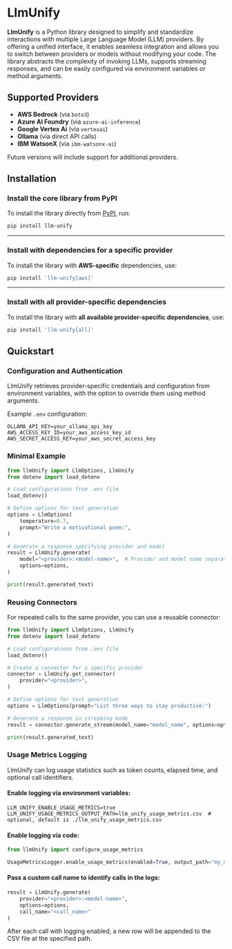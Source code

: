 # LlmUnify

**LlmUnify** is a Python library designed to simplify and standardize interactions with multiple Large Language Model (LLM) providers. By offering a unified interface, it enables seamless integration and allows you to switch between providers or models without modifying your code. The library abstracts the complexity of invoking LLMs, supports streaming responses, and can be easily configured via environment variables or method arguments.

## Supported Providers

- **AWS Bedrock** (via `boto3`)
- **Azure AI Foundry** (via `azure-ai-inference`)
- **Google Vertex Ai** (via `vertexai`)
- **Ollama** (via direct API calls)
- **IBM WatsonX** (via `ibm-watsonx-ai`)

Future versions will include support for additional providers.

## Installation

### Install the core library from PyPI

To install the library directly from [PyPI](https://pypi.org/project/llm-unify/), run:

```bash
pip install llm-unify
```

---

### Install with dependencies for a specific provider

To install the library with **AWS-specific** dependencies, use:

```bash
pip install 'llm-unify[aws]'
```

---

### Install with all provider-specific dependencies

To install the library with **all available provider-specific dependencies**, use:

```bash
pip install 'llm-unify[all]'
```

## Quickstart

### Configuration and Authentication

LlmUnify retrieves provider-specific credentials and configuration from environment variables, with the option to override them using method arguments.

Example `.env` configuration:

```dotenv
OLLAMA_API_KEY=your_ollama_api_key
AWS_ACCESS_KEY_ID=your_aws_access_key_id
AWS_SECRET_ACCESS_KEY=your_aws_secret_access_key
```

### Minimal Example

```python
from llmUnify import LlmOptions, LlmUnify
from dotenv import load_dotenv

# Load configurations from .env file
load_dotenv()

# Define options for text generation
options = LlmOptions(
    temperature=0.7,
    prompt="Write a motivational poem:",
)

# Generate a response specifying provider and model
result = LlmUnify.generate(
    model="<provider>:<model-name>",  # Provider and model name separated by ":"
    options=options,
)

print(result.generated_text)
```

### Reusing Connectors

For repeated calls to the same provider, you can use a reusable connector:

```python
from llmUnify import LlmOptions, LlmUnify
from dotenv import load_dotenv

# Load configurations from .env file
load_dotenv()

# Create a connector for a specific provider
connector = LlmUnify.get_connector(
    provider="<provider>",
)

# Define options for text generation
options = LlmOptions(prompt="List three ways to stay productive:")

# Generate a response in streaming mode
result = connector.generate_stream(model_name="model_name", options=options)

print(result.generated_text)
```

### Usage Metrics Logging

LlmUnify can log usage statistics such as token counts, elapsed time, and optional call identifiers.

#### Enable logging via environment variables:

```dotenv
LLM_UNIFY_ENABLE_USAGE_METRICS=true
LLM_UNIFY_USAGE_METRICS_OUTPUT_PATH=llm_unify_usage_metrics.csv  # optional, default is ./llm_unify_usage_metrics.csv
```

#### Enable logging via code:

```python
from llmUnify import configure_usage_metrics

UsageMetricsLogger.enable_usage_metrics(enabled=True, output_path="my_metrics.csv")
```

#### Pass a custom call name to identify calls in the logs:

```python
result = LlmUnify.generate(
    provider="<provider>:<model-name>",
    options=options,
    call_name="<call_name>"
)
```

After each call with logging enabled, a new row will be appended to the CSV file at the specified path.
